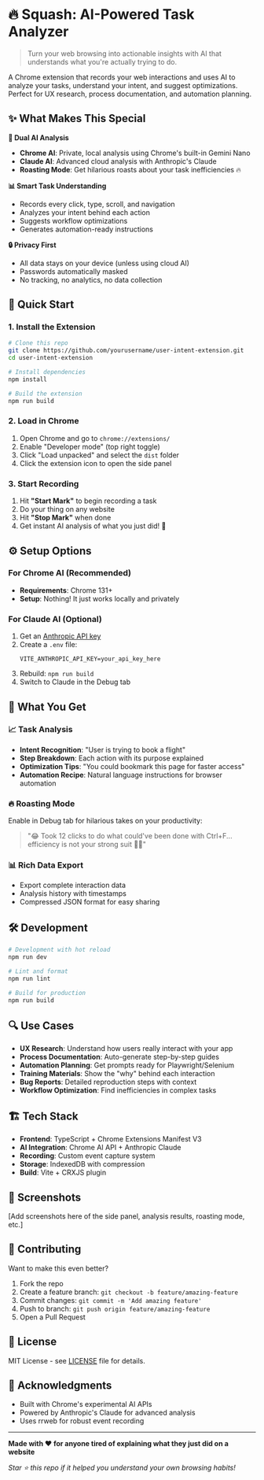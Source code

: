# 🔥 Squash: AI-Powered Task Analyzer

> Turn your web browsing into actionable insights with AI that understands what you're actually trying to do.

A Chrome extension that records your web interactions and uses AI to analyze your tasks, understand your intent, and suggest optimizations. Perfect for UX research, process documentation, and automation planning.

## ✨ What Makes This Special

**🤖 Dual AI Analysis**
- **Chrome AI**: Private, local analysis using Chrome's built-in Gemini Nano
- **Claude AI**: Advanced cloud analysis with Anthropic's Claude
- **Roasting Mode**: Get hilarious roasts about your task inefficiencies 🔥

**📊 Smart Task Understanding** 
- Records every click, type, scroll, and navigation
- Analyzes your intent behind each action
- Suggests workflow optimizations
- Generates automation-ready instructions

**🔒 Privacy First**
- All data stays on your device (unless using cloud AI)
- Passwords automatically masked
- No tracking, no analytics, no data collection

## 🚀 Quick Start

### 1. Install the Extension

```bash
# Clone this repo
git clone https://github.com/yourusername/user-intent-extension.git
cd user-intent-extension

# Install dependencies
npm install

# Build the extension
npm run build
```

### 2. Load in Chrome

1. Open Chrome and go to `chrome://extensions/`
2. Enable "Developer mode" (top right toggle)
3. Click "Load unpacked" and select the `dist` folder
4. Click the extension icon to open the side panel

### 3. Start Recording

1. Hit **"Start Mark"** to begin recording a task
2. Do your thing on any website
3. Hit **"Stop Mark"** when done
4. Get instant AI analysis of what you just did! 🎉

## ⚙️ Setup Options

### For Chrome AI (Recommended)
- **Requirements**: Chrome 131+
- **Setup**: Nothing! It just works locally and privately

### For Claude AI (Optional)
1. Get an [Anthropic API key](https://console.anthropic.com/)
2. Create a `.env` file:
   ```env
   VITE_ANTHROPIC_API_KEY=your_api_key_here
   ```
3. Rebuild: `npm run build`
4. Switch to Claude in the Debug tab

## 🎯 What You Get

### 📈 Task Analysis
- **Intent Recognition**: "User is trying to book a flight"
- **Step Breakdown**: Each action with its purpose explained
- **Optimization Tips**: "You could bookmark this page for faster access"
- **Automation Recipe**: Natural language instructions for browser automation

### 🔥 Roasting Mode
Enable in Debug tab for hilarious takes on your productivity:
> "😂 Took 12 clicks to do what could've been done with Ctrl+F... efficiency is not your strong suit 🤦‍♂️"

### 📊 Rich Data Export
- Export complete interaction data
- Analysis history with timestamps
- Compressed JSON format for easy sharing

## 🛠️ Development

```bash
# Development with hot reload
npm run dev

# Lint and format
npm run lint

# Build for production
npm run build
```

## 🔍 Use Cases

- **UX Research**: Understand how users really interact with your app
- **Process Documentation**: Auto-generate step-by-step guides
- **Automation Planning**: Get prompts ready for Playwright/Selenium
- **Training Materials**: Show the "why" behind each interaction
- **Bug Reports**: Detailed reproduction steps with context
- **Workflow Optimization**: Find inefficiencies in complex tasks

## 🏗️ Tech Stack

- **Frontend**: TypeScript + Chrome Extensions Manifest V3
- **AI Integration**: Chrome AI API + Anthropic Claude
- **Recording**: Custom event capture system
- **Storage**: IndexedDB with compression
- **Build**: Vite + CRXJS plugin

## 📱 Screenshots

[Add screenshots here of the side panel, analysis results, roasting mode, etc.]

## 🤝 Contributing

Want to make this even better? 

1. Fork the repo
2. Create a feature branch: `git checkout -b feature/amazing-feature`
3. Commit changes: `git commit -m 'Add amazing feature'`
4. Push to branch: `git push origin feature/amazing-feature`
5. Open a Pull Request

## 📄 License

MIT License - see [LICENSE](LICENSE) file for details.

## 🙏 Acknowledgments

- Built with Chrome's experimental AI APIs
- Powered by Anthropic's Claude for advanced analysis
- Uses rrweb for robust event recording

---

**Made with ❤️ for anyone tired of explaining what they just did on a website**

*Star ⭐ this repo if it helped you understand your own browsing habits!*